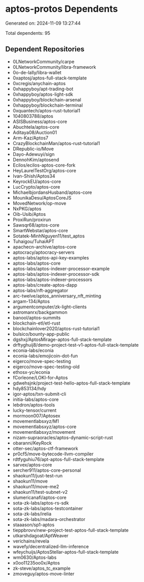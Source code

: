 # aptos-protos Dependents

Generated on: 2024-11-09 13:27:44

Total dependents: 95

## Dependent Repositories

- 0LNetworkCommunity/carpe
- 0LNetworkCommunity/libra-framework
- 0o-de-lally/libra-wallet
- 0xaptosj/aptos-full-stack-template
- 0xcregis/anychain-aptos
- 0xhappyboy/apt-trading-bot
- 0xhappyboy/aptos-light-sdk
- 0xhappyboy/blockchain-arsenal
- 0xhappyboy/blockchain-terminal
- 0xquantech/aptos-rust-tutorial1
- 1040803788/aptos
- ASISBusiness/aptos-core
- Abuchtela/aptos-core
- Aditaya08/Auction01
- Arm-Kaz/Aptos7
- CrazyBlockchainMan/aptos-rust-tutorial1
- DRepublic-io/Move
- Dayo-Adewuyi/sign
- DennohKim/aptosend
- Ecilos/ecilos-aptos-core-fork
- HeyLaurelTestOrg/aptos-core
- Ivan-Shish/Aptos34
- KeyrockEU/aptos-core
- LucCrypto/aptos-core
- MichaelbjordansHusband/aptos-core
- MounikaDesu/AptosCoreJS
- MovedNetwork/op-move
- NxPKG/aptos
- Oib-Usib/Aptos
- ProxiRun/proxirun
- Sawsqr68/aptos-core
- SmartWebstar/aptos-core
- Sotatek-MinhNguyen11/test_aptos
- Tuhaigou/TuhaiAPT
- apachecn-archive/aptos-core
- aptocracy/aptocracy-servers
- aptos-labs/aptos-api-key-examples
- aptos-labs/aptos-core
- aptos-labs/aptos-indexer-processor-example
- aptos-labs/aptos-indexer-processor-sdk
- aptos-labs/aptos-indexer-processors
- aptos-labs/create-aptos-dapp
- aptos-labs/nft-aggregator
- arc-twelve/aptos_anniversary_nft_minting
- argam-134/Aptos
- argumentcomputer/zk-light-clients
- astromanrx/backgammon
- banool/aptos-summits
- blockchain-etl/etl-rust
- blockchainlover2020/aptos-rust-tutorial1
- bulsico/bounty-app-public
- dgshxj/AptosMirage-aptos-full-stack-template
- drftyghuij8/demo-project-test-v1-aptos-full-stack-template
- econia-labs/econia
- econia-labs/emojicoin-dot-fun
- eigerco/move-spec-testing
- eigerco/move-spec-testing-old
- ethosx-yc/econia
- fCorleone/LOKI-for-Aptos
- gdwehsjnk/project-test-hello-aptos-full-stack-template
- hdy853134/hdy
- igor-aptos/txn-submit-cli
- initia-labs/aptos-core
- lebdron/aptos-tools
- lucky-tensor/current
- mormoon007/Aptosex
- movementlabsxyz/M1
- movementlabsxyz/aptos-core
- movementlabsxyz/movement
- nizam-supraoracles/aptos-dynamic-script-rust
- obaranni/KeyRock
- otter-sec/aptos-ctf-framework
- pr0cf5/move-bytecode-llvm-compiler
- rdtfyguhiu76/apt-aptos-full-stack-template
- sarvex/aptos-core
- sercher911/aptos-core-personal
- shaokun11/just-test-run
- shaokun11/move
- shaokun11/move-me2
- shaokun11/test-subnet-v2
- slumericanafi/aptos-core
- sota-zk-labs/aptos-rs-sdk
- sota-zk-labs/aptos-testcontainer
- sota-zk-labs/irelia
- sota-zk-labs/madara-orchestrator
- staaason/sp1-aptos
- tieppbrovv/new-project-test-aptos-full-stack-template
- utkarshdagoat/AptWeaver
- verichains/revela
- wavefy/decentralized-llm-inference
- wfeychuijs/AptosStellar-aptos-full-stack-template
- wm0630/Aptos-labs
- x0oo11235oo0x/Aptos
- zk-steve/aptos_tc_example
- zmoveguy/aptos-move-linter
